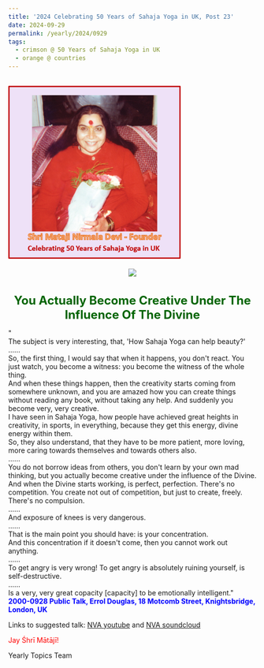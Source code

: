 ```yaml
---
title: '2024 Celebrating 50 Years of Sahaja Yoga in UK, Post 23'
date: 2024-09-29
permalink: /yearly/2024/0929
tags:
  - crimson @ 50 Years of Sahaja Yoga in UK
  - orange @ countries
---
```


<br>
<div style="text-align: left"><img src="/images/50YearsUK.png" width="350" /></div><br>

<div style="text-align: center"><img src="https://pub-b6058b8fc5314638989cdd5e49178be6.r2.dev/2000-0928_Public_Talk_Errol_Douglas_18_Motcomb_Street_Knightsbridge_London_UK_01.jpg" /></div>

<br>
<p style="color:DarkGreen; text-align:center">
<font size="+2"><b>You Actually Become Creative Under The Influence Of The Divine</b><br></font>
</p>

<p>
"<br>
The subject is very interesting, that, 'How Sahaja Yoga can help beauty?'<br>
......<br>
So, the first thing, I would say that when it happens, you don't react. You just watch, you become a witness: you become the witness of the whole thing.<br>
And when these things happen, then the creativity starts coming from somewhere unknown, and you are amazed how you can create things without reading any book, without taking any help. And suddenly you become very, very creative.<br>
I have seen in Sahaja Yoga, how people have achieved great heights in creativity, in sports, in everything, because they get this energy, divine energy within them.<br>
So, they also understand, that they have to be more patient, more loving, more caring towards themselves and towards others also.<br>
......<br>
You do not borrow ideas from others, you don't learn by your own mad thinking, but you actually become creative under the influence of the Divine.<br>
And when the Divine starts working, is perfect, perfection. There's no competition. You create not out of competition, but just to create, freely. There's no compulsion.<br>
......<br>
And exposure of knees is very dangerous.<br>
......<br>
That is the main point you should have: is your concentration.<br>
And this concentration if it doesn't come, then you cannot work out anything.<br>
......<br>
To get angry is very wrong! To get angry is absolutely ruining yourself, is self-destructive.<br>
......<br>
Is a very, very great copacity [capacity] to be emotionally intelligent."<br>
<font color="blue"><b>2000-0928 Public Talk, Errol Douglas, 18 Motcomb Street, Knightsbridge, London, UK</b></font><br>
</p>

Links to suggested talk: <a href="https://youtu.be/myMKfcmpd48"> NVA youtube</a> and <a href="https://soundcloud.com/nirmala-vidya-portal/2000-0928-public-program-uk-dp"> NVA soundcloud</a><br>

<p style="color:red;">Jay Śhrī Mātājī!<br></p>

<p>Yearly Topics Team</p>